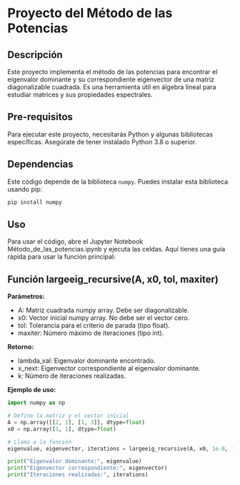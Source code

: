 # Proyecto del Método de las Potencias

## Descripción
Este proyecto implementa el método de las potencias para encontrar el eigenvalor dominante y su correspondiente eigenvector de una matriz diagonalizable cuadrada. Es una herramienta útil en álgebra lineal para estudiar matrices y sus propiedades espectrales.

## Pre-requisitos
Para ejecutar este proyecto, necesitarás Python y algunas bibliotecas específicas. Asegúrate de tener instalado Python 3.8 o superior.

## Dependencias
Este código depende de la biblioteca `numpy`. Puedes instalar esta biblioteca usando pip:

```bash
pip install numpy
```

## Uso
Para usar el código, abre el Jupyter Notebook Método_de_las_potencias.ipynb y ejecuta las celdas. Aquí tienes una guía rápida para usar la función principal:

## Función largeeig_recursive(A, x0, tol, maxiter)
**Parámetros:**
- A: Matriz cuadrada numpy array. Debe ser diagonalizable.
- x0: Vector inicial numpy array. No debe ser el vector cero.
- tol: Tolerancia para el criterio de parada (tipo float).
- maxiter: Número máximo de iteraciones (tipo int).

**Retorno:**
- lambda_val: Eigenvalor dominante encontrado.
- x_next: Eigenvector correspondiente al eigenvalor dominante.
- k: Número de iteraciones realizadas.

**Ejemplo de uso:**
```python
import numpy as np

# Define la matriz y el vector inicial
A = np.array([[2, 1], [1, 3]], dtype=float)
x0 = np.array([1, 1], dtype=float)

# Llama a la función
eigenvalue, eigenvector, iterations = largeeig_recursive(A, x0, 1e-8, 100)

print("Eigenvalor dominante:", eigenvalue)
print("Eigenvector correspondiente:", eigenvector)
print("Iteraciones realizadas:", iterations)
```

